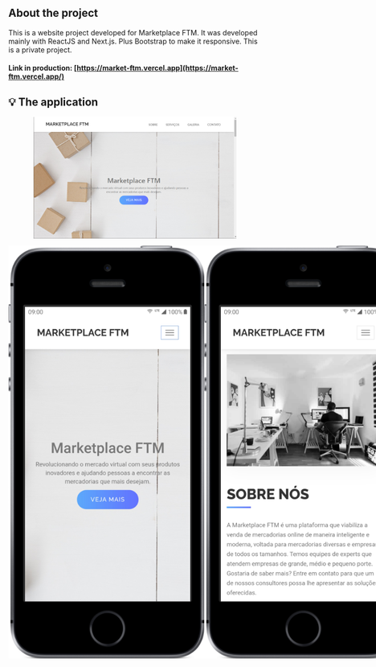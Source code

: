 ## About the project

This is a website project developed for Marketplace FTM. It was developed mainly with ReactJS and Next.js. Plus Bootstrap to make it responsive. This is a private project.

#### Link in production: [https://market-ftm.vercel.app](https://market-ftm.vercel.app/)

## 💡 The application

<p align="left" style="display: flex; align-items: flex-start; justify-content: center;">
    <img alt="market-ftm-homepage" title="market-ftm-homepage" src="./github-assets/market-ftm-homepage.png" width="80%">
</p>
<p align="left" style="display: flex; align-items: flex-start; justify-content: space-around;">
    <img alt="home-mobile" title="home-mobile" src="./github-assets/home-mobile.png" width="390px">
    <img alt="about-mobile" title="about-mobile" src="./github-assets/about-mobile.png" width="390px">
    <img alt="services-mobile" title="services-mobile" src="./github-assets/about-mobile.png"width="390px">
    <img alt="gallery-mobile" title="gallery-mobile" src="./github-assets/gallery-mobile.png" width="390px">
    <img alt="contact-mobile" title="contact-mobile" src="./github-assets/contact-mobile.png" width="390px">
</p>
